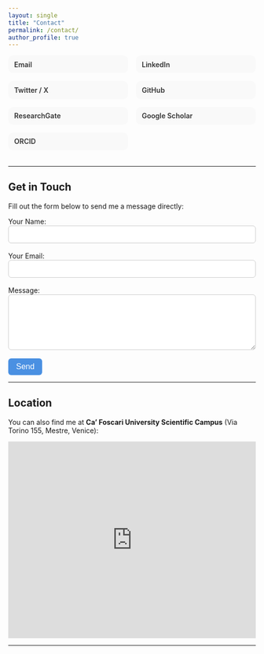 ```yaml
---
layout: single
title: "Contact"
permalink: /contact/
author_profile: true
---
```


<!-- Social links grid -->
<div class="contact-grid">

<a href="mailto:muhammad.waqas@unive.it">
  <i class="fas fa-envelope fa-2x icon-pad-right"></i> Email
</a>  

<a href="https://www.linkedin.com/in/muhammad-waqas-swati-18a574152/">
  <i class="fab fa-linkedin fa-2x icon-pad-right"></i> LinkedIn
</a>  

<a href="https://twitter.com/Waqas1swati">
  <i class="fab fa-x-twitter fa-2x icon-pad-right"></i> Twitter / X
</a>  

<a href="https://github.com/waqasswati">
  <i class="fab fa-github fa-2x icon-pad-right"></i> GitHub
</a>  

<a href="https://www.researchgate.net/profile/Muhammad-Waqas-63?ev=hdr_xprf">
  <i class="fab fa-researchgate fa-2x icon-pad-right"></i> ResearchGate
</a>  

<a href="https://scholar.google.com/citations?user=rCTdcLQAAAAJ&hl=en">
  <i class="ai ai-google-scholar ai-2x icon-pad-right"></i> Google Scholar
</a>  

<a href="https://orcid.org/0000-0001-6489-2819">
  <i class="ai ai-orcid ai-2x icon-pad-right"></i> ORCID
</a>

</div>

---

## Get in Touch

Fill out the form below to send me a message directly:

<form action="https://formspree.io/f/your-form-id" method="POST">
  <label>
    Your Name:<br>
    <input type="text" name="name" required>
  </label><br><br>
  <label>
    Your Email:<br>
    <input type="email" name="_replyto" required>
  </label><br><br>
  <label>
    Message:<br>
    <textarea name="message" rows="5" required></textarea>
  </label><br><br>
  <button type="submit" class="btn">Send</button>
</form>

---

## Location

You can also find me at **Ca’ Foscari University Scientific Campus** (Via Torino 155, Mestre, Venice):

<iframe 
  src="https://www.google.com/maps/embed?pb=!1m18!1m12!1m3!1d2780.070081062036!2d12.253883!3d45.492307!2m3!1f0!2f0!3f0!3m2!1i1024!2i768!4f13.1!3m3!1m2!1s0x477eb8a63d0b1c53%3A0x49ab4646671b2c!2sCampus%20Scientifico%20Via%20Torino%2C%20Ca%E2%80%99%20Foscari%20University!5e0!3m2!1sen!2sit!4v1699970999999"
  width="100%" height="400" style="border:0;" allowfullscreen="" loading="lazy" referrerpolicy="no-referrer-when-downgrade">
</iframe>

---

<style>
.contact-grid {
  display: grid;
  grid-template-columns: repeat(auto-fit,minmax(220px,1fr));
  gap: 1rem;
  margin-bottom: 2rem;
}
.contact-grid a {
  display:flex;
  align-items:center;
  background:#f9f9f9;
  padding:.6rem .75rem;
  border-radius:10px;
  text-decoration:none;
  font-weight:600;
  color:#333;
  transition: background .2s ease;
}
.contact-grid a:hover {
  background:#e8f0fe;
}
form input, form textarea {
  width:100%;
  padding:.5rem;
  border:1px solid #ccc;
  border-radius:6px;
  font-size:1rem;
}
form button.btn {
  background:#4a90e2;
  color:white;
  padding:.5rem 1rem;
  border:none;
  border-radius:6px;
  cursor:pointer;
  font-size:1rem;
}
form button.btn:hover {
  background:#356dc0;
}
</style>
